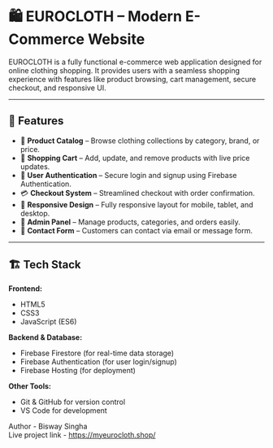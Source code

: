 # 🛍️ EUROCLOTH – Modern E-Commerce Website

EUROCLOTH is a fully functional e-commerce web application designed for online clothing shopping. It provides users with a seamless shopping experience with features like product browsing, cart management, secure checkout, and responsive UI.

---

## 🚀 Features

- 🧥 **Product Catalog** – Browse clothing collections by category, brand, or price.   
- 🛒 **Shopping Cart** – Add, update, and remove products with live price updates.   
- 👤 **User Authentication** – Secure login and signup using Firebase Authentication.  
- 💳 **Checkout System** – Streamlined checkout with order confirmation.  
- 📱 **Responsive Design** – Fully responsive layout for mobile, tablet, and desktop.  
- 🔐 **Admin Panel** – Manage products, categories, and orders easily.  
- 📨 **Contact Form** – Customers can contact via email or message form.  

---

## 🏗️ Tech Stack

**Frontend:**  
- HTML5  
- CSS3  
- JavaScript (ES6)  

**Backend & Database:**  
- Firebase Firestore (for real-time data storage)  
- Firebase Authentication (for user login/signup)  
- Firebase Hosting (for deployment)  

**Other Tools:**  
- Git & GitHub for version control  
- VS Code for development  

Author - Bisway Singha 
<br>
Live project link - <a>https://myeurocloth.shop/</a>

